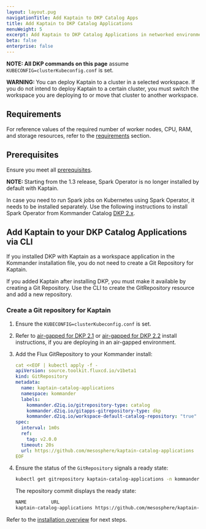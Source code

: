 ```yaml
---
layout: layout.pug
navigationTitle: Add Kaptain to DKP Catalog Apps
title: Add Kaptain to DKP Catalog Applications
menuWeight: 5
excerpt: Add Kaptain to DKP Catalog Applications in networked environments before deploying to clusters.
beta: false
enterprise: false
---
```


<p class="message--note"><strong>NOTE: </strong>
<strong>All DKP commands on this page</strong> assume <code>KUBECONFIG=clusterKubeconfig.conf</code> is set.
</p>

<p class="message--warning"><strong>WARNING: </strong>
You can deploy Kaptain to a cluster in a selected workspace. If you do not intend to deploy Kaptain to a certain cluster, you must switch the workspace you are deploying to or move that cluster to another workspace.
</p>

## Requirements

For reference values of the required number of worker nodes, CPU, RAM, and storage resources, refer to the [requirements](../requirements/) section.

## Prerequisites

Ensure you meet all [prerequisites](../prerequisites/).

<p class="message--note"><strong>NOTE: </strong>Starting from the 1.3 release, Spark Operator is no longer installed by default with Kaptain.</p>

In case you need to run Spark jobs on Kubernetes using Spark Operator, it needs to be installed separately.
Use the following instructions to install Spark Operator from Kommander Catalog [DKP 2.x][install-spark-dkp2].

## Add Kaptain to your DKP Catalog Applications via CLI

If you installed DKP with Kaptain as a workspace application in the Kommander installation file, you do not need to create a Git Repository for Kaptain.

If you added Kaptain after installing DKP, you must make it available by creating a Git Repository. Use the CLI to create the GitRepository resource and add a new repository.

### Create a Git repository for Kaptain

1.  Ensure the `KUBECONFIG=clusterKubeconfig.conf` is set.

1.  Refer to [air-gapped for DKP 2.1][air2.1_install] or [air-gapped for DKP 2.2][air2.2_install] install instructions, if you are deploying in an air-gapped environment.

1.  Add the Flux GitRepository to your Kommander install:

    ```yaml
    cat <<EOF | kubectl apply -f -
    apiVersion: source.toolkit.fluxcd.io/v1beta1
    kind: GitRepository
    metadata:
      name: kaptain-catalog-applications
      namespace: kommander
      labels:
        kommander.d2iq.io/gitrepository-type: catalog
        kommander.d2iq.io/gitapps-gitrepository-type: dkp
        kommander.d2iq.io/workspace-default-catalog-repository: "true"
    spec:
      interval: 1m0s
      ref:
        tag: v2.0.0
      timeout: 20s
      url: https://github.com/mesosphere/kaptain-catalog-applications
    EOF
    ```

1.  Ensure the status of the `GitRepository` signals a ready state:

    ```bash
    kubectl get gitrepository kaptain-catalog-applications -n kommander
    ```

    The repository commit displays the ready state:

    ```sh
    NAME         URL                                                        READY   STATUS                                                              AGE
    kaptain-catalog-applications https://github.com/mesosphere/kaptain-catalog-applications                True    Fetched revision: master/6c54bd1722604bd03d25dcac7a31c44ff4e03c6a   11m
    ```

Refer to the [installation overview](../../install#installation-overview) for next steps.

[download]: ../../download/
[install-spark-dkp2]: /dkp/kommander/2.2/workspaces/applications/catalog-applications/dkp-applications/spark-operator/
[kommander-install]: /dkp/kommander/latest/install/
[kommander-gpu]: /dkp/kommander/latest/gpu/
[kubectl]: https://kubernetes.io/docs/tasks/tools/#kubectl
[dex]: ../../configuration/external-dex/
[air2.1_install]: ../air-gapped-2.1/
[air2.2_install]: ../air-gapped-2.2/
[deploy]: ../deploy-kaptain/
[dkp-install]: /dkp/konvoy/2.2/choose-infrastructure/
